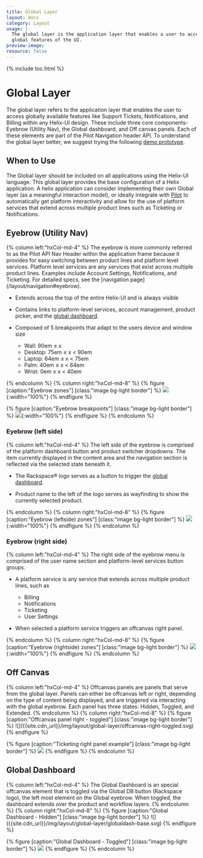 ```yaml
---
title: Global Layer
layout: docs
category: Layout
usage: |
  The global layer is the application layer that enables a user to access
  global features of the UI.
preview-image:
resource: false
---
```


{% include toc.html %}

# Global Layer

The global layer refers to the application layer that enables the user to
access globally available features like Support Tickets, Notifications, and
Billing within any Helix-UI design. These include three core components-Eyebrow
(Utility Nav), the Global dashboard, and Off canvas panels. Each of these
elements are part of the Pilot Navigation header API. To understand the global
layer better, we suggest trying the following
[demo prototype](http://design.rax.io/mockups/designs/Helix/global-layer/prototypes/v-0.5/).

## When to Use

The Global layer should be included on all applications using the Helix-UI
language. This global layer provides the base configuration of a Helix
application. A helix application can consider implementing their own Global
layer (as a meaningful interaction model), or ideally integrate with
[Pilot](https://one.rackspace.com/pages/viewpage.action?pageId=185744979)
to automatically get platform interactivity and allow for the use of platform
services that extend across multiple product lines such as Ticketing or
Notifications.

## Eyebrow (Utility Nav)

<div class="hxRow"  markdown="1">
{% column left:"hxCol-md-4" %}
The eyebrow is more commonly referred to as the Pilot API Nav Header within the
application frame because it provides for easy switching between product lines
and platform level services. Platform level services are any services that
exist across multiple product lines. Examples include Account Settings,
Notifications, and Ticketing. For detailed specs, see the
[navigation page](/layout/navigation#eyebrow).

-   Extends across the top of the entire Helix-UI and is always visible

-   Contains links to platform-level services, account management,
    product picker, and the [global dashboard](#global).

-   Composed of 5 breakpoints that adapt to the users device and window size

    - Wall: 90em ≤ x
    - Desktop: 75em ≤ x < 90em
    - Laptop: 64em ≤ x < 75em
    - Palm: 40em ≤ x < 64em
    - Wrist: 0em ≤ x < 40em

{% endcolumn %}
{% column right:"hxCol-md-8" %}
{% figure [caption:"Eyebrow zones"] [class:"image bg-light border"] %}
![]({{site.cdn_url}}/img/layout/eyebrow.svg){:width="100%"}
{% endfigure %}

{% figure [caption:"Eyebrow breakpoints"] [class:"image bg-light border"] %}
![]({{site.cdn_url}}/img/layout/eyebrow-states.svg){:width="100%"}
{% endfigure %}
{% endcolumn %}
</div>

### Eyebrow (left side)
<div class="hxRow"  markdown="1">
{% column left:"hxCol-md-4" %}
The left side of the eyebrow is comprised of the platform dashboard button and
product switcher dropdowns. The item currently displayed in the content area
and the navigation section is reflected via the selected state beneath it.

-   The Rackspace® logo serves as a button to trigger the
    [global dashboard](#global).

-   Product name to the left of the logo serves as wayfinding to show the
    currently selected product.

{% endcolumn %}
{% column right:"hxCol-md-8" %}
{% figure [caption:"Eyebrow (leftside) zones"] [class:"image bg-light border"] %}
![]({{site.cdn_url}}/img/layout/eye-left.svg){:width="100%"}
{% endfigure %}
{% endcolumn %}
</div>

### Eyebrow (right side)

<div class="hxRow"  markdown="1">
{% column left:"hxCol-md-4" %}
The right side of the eyebrow menu is comprised of the user name section and
platform-level services button groups.

-   A platform service is any service that extends across multiple product
    lines, such as
    - Billing
    - Notifications
    - Ticketing
    - User Settings

-   When selected a platform service triggers an offcanvas right panel.

{% endcolumn %}
{% column right:"hxCol-md-8" %}
{% figure [caption:"Eyebrow (rightside) zones"] [class:"image bg-light border"] %}
![]({{site.cdn_url}}/img/layout/eye-right.svg){:width="100%"}
{% endfigure %}
{% endcolumn %}
</div>

## Off Canvas
<div class="hxRow"  markdown="1">
{% column left:"hxCol-md-4" %}
Offcanvas panels are panels that serve from the global layer. Panels can
either be offcanvas left or right, depending on the type of content being
displayed, and are triggered via interacting with the global eyebrow. Each panel
has three states: Hidden, Toggled, and Extended.
{% endcolumn %}
{% column right:"hxCol-md-8" %}
{% figure [caption:"Offcanvas panel right - toggled"] [class:"image bg-light border"] %}
![]({{site.cdn_url}}/img/layout/global-layer/offcanvas-right-toggled.svg)
{% endfigure %}

{% figure [caption:"Ticketing right panel example"] [class:"image bg-light border"] %}
![]({{site.cdn_url}}/img/layout/global-layer/offcanvas-right-example.svg)
{% endfigure %}
{% endcolumn %}
</div>

## Global Dashboard

<div class="hxRow"  markdown="1">
{% column left:"hxCol-md-4" %}
The Global Dashboard is an special offcanvas element that is toggled via the
Global DB button (Rackspace logo), the left most element on the Global eyebrow.
When toggled, the dashboard extends over the product and workflow layers.
{% endcolumn %}
{% column right:"hxCol-md-8" %}
{% figure [caption:"Global Dashboard - Hidden"] [class:"image bg-light border"] %}
![]({{site.cdn_url}}/img/layout/global-layer/globaldash-base.svg)
{% endfigure %}

{% figure [caption:"Global Dashboard - Toggled"] [class:"image bg-light border"] %}
![]({{site.cdn_url}}/img/layout/global-layer/globaldash-extended-full.svg)
{% endfigure %}
{% endcolumn %}
</div>
